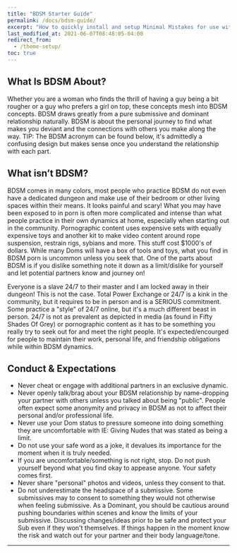 ```yaml
---
title: "BDSM Starter Guide"
permalink: /docs/bdsm-guide/
excerpt: "How to quickly install and setup Minimal Mistakes for use with GitHub Pages."
last_modified_at: 2021-06-07T08:48:05-04:00
redirect_from:
  - /theme-setup/
toc: true
---
```

## What Is BDSM About?
Whether you are a woman who finds the thrill of having a guy being a bit rougher or a guy who prefers a girl on top, these concepts mesh into BDSM concepts. BDSM draws greatly from a pure submissive and dominant relationship naturally. BDSM is about the personal journey to find what makes you deviant and the connections with others you make along the way.
TIP: The BDSM acronym can be found below, it's admittedly a confusing design but makes sense once you understand the relationship with each part.

## What isn’t BDSM?
BDSM comes in many colors, most people who practice BDSM do not even have a dedicated dungeon and make use of their bedroom or other living spaces within their means.
It looks painful and scary! What you may have been exposed to in porn is often more complicated and intense than what people practice in their own dynamics at home, especially when starting out in the community. Pornographic content uses expensive sets with equally expensive toys and another kit to make video content around rope suspension, restrain rigs, sybians and more. This stuff cost $1000's of dollars. While many Doms will have a box of tools and toys, what you find in BDSM porn is uncommon unless you seek that. One of the parts about BDSM is if you dislike something note it down as a limit/dislike for yourself and let potential partners know and journey on!

Everyone is a slave 24/7 to their master and I am locked away in their dungeon! This is not the case. Total Power Exchange or 24/7 is a kink in the community, but it requires to be in person and is a SERIOUS commitment. Some practice a "style" of 24/7 online, but it's a much different beast in person. 24/7 is not as prevalent as depicted in media (as found in Fifty Shades Of Grey) or pornographic content as it has to be something you really try to seek out for and meet the right people. It's expected/encourged for people to maintain their work, personal life, and friendship obligations while within BDSM dynamics.

## Conduct & Expectations
- Never cheat or engage with additional partners in an exclusive dynamic.
- Never openly talk/brag about your BDSM relationship by name-dropping your partner with others unless you talked about being "public". People often expect some anonymity and privacy in BDSM as not to affect their personal and/or professional life.
- Never use your Dom status to pressure someone into doing something they are uncomfortable with IE: Giving Nudes that was stated as being a limit.
- Do not use your safe word as a joke, it devalues its importance for the moment when it is truly needed.
- If you are uncomfortable/something is not right, stop. Do not push yourself beyond what you find okay to appease anyone. Your safety comes first.
- Never share "personal" photos and videos, unless they consent to that.
- Do not underestimate the headspace of a submissive. Some submissives may to consent to something they would not otherwise when feeling submissive. As a Dominant, you should be cautious around pushing boundaries within scenes and know the limits of your submissive. Discussing changes/ideas prior to be safe and protect your Sub even if they won't themselves. If things happen in the moment know the risk and watch out for your partner and their body language/tone.
---
